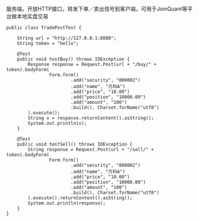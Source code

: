 服务端，开放HTTP接口，转发下单／卖出信号到客户端，可用于JoinQuant等平台做本地实盘交易



    public class TradePostTest {
    
        String url = "http://127.0.0.1:8080";
        String token = "hello";
    
        @Test
        public void testBuy() throws IOException {
            Response response = Request.Post(url + "/buy/" + token).bodyForm(
                    Form.form()
                            .add("security", "000002")
                            .add("name", "万科A")
                            .add("price", "10.00")
                            .add("position", "10000.00")
                            .add("amount", "100")
                            .build(), Charset.forName("utf8")
            ).execute();
            String x = response.returnContent().asString();
            System.out.println(x);
        }
    
        @Test
        public void testSell() throws IOException {
            String response = Request.Post(url + "/sell/" + token).bodyForm(
                    Form.form()
                            .add("security", "000002")
                            .add("name", "万科A")
                            .add("price", "10.00")
                            .add("position", "10000.00")
                            .add("amount", "100")
                            .build(), Charset.forName("utf8")
            ).execute().returnContent().asString();
            System.out.println(response);
        }
    }